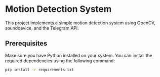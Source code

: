 # Motion Detection System

This project implements a simple motion detection system using OpenCV, sounddevice, and the Telegram API.

## Prerequisites

Make sure you have Python installed on your system. You can install the required dependencies using the following command:

```bash
pip install -r requirements.txt
